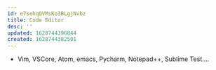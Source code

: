 ```yaml
---
id: e7sehqQVMsKo3BLgjNvbz
title: Code Editor
desc: ''
updated: 1628744396844
created: 1628744382501
---
```


* Vim, VSCore, Atom, emacs, Pycharm, Notepad++, Sublime Test....
